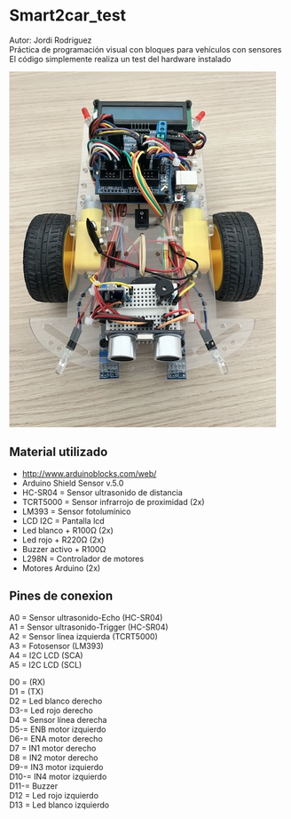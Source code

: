 # Smart2car_test

Autor: Jordi Rodriguez  
Práctica de programación visual con bloques para vehículos con sensores  
El código simplemente realiza un test del hardware instalado
  
![Imagen Smart2car acabado](Smart2car_final.jpeg)  


## Material utilizado

- http://www.arduinoblocks.com/web/
- Arduino Shield Sensor v.5.0
- HC-SR04 = Sensor ultrasonido de distancia
- TCRT5000 = Sensor infrarrojo de proximidad (2x)
- LM393 = Sensor fotolumínico
- LCD I2C = Pantalla lcd
- Led blanco + R100Ω (2x)
- Led rojo + R220Ω (2x)
- Buzzer activo + R100Ω  
- L298N = Controlador de motores
- Motores Arduino (2x)
  

## Pines de conexion

A0 = Sensor ultrasonido-Echo (HC-SR04)  
A1 = Sensor ultrasonido-Trigger (HC-SR04)  
A2 = Sensor línea izquierda (TCRT5000)  
A3 = Fotosensor (LM393)  
A4 = I2C LCD (SCA)  
A5 = I2C LCD (SCL)  

D0 = (RX)  
D1 = (TX)  
D2 = Led blanco derecho  
D3-= Led rojo derecho  
D4 = Sensor línea derecha   
D5-= ENB motor izquierdo  
D6-= ENA motor derecho  
D7 = IN1 motor derecho  
D8 = IN2 motor derecho  
D9-= IN3 motor izquierdo  
D10-= IN4 motor izquierdo  
D11-= Buzzer  
D12 = Led rojo izquierdo   
D13 = Led blanco izquierdo  
